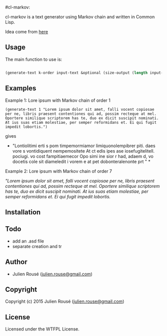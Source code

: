 #cl-markov:



cl-markov is a text generator using Markov chain and written in Common Lisp.

Idea come from [here](http://www.cs.princeton.edu/courses/archive/fall08/cos226/assignments/model.html)


## Usage

The main function to use is:

```lisp

(generate-text k-order input-text &optional (size-output (length input-text))

```
## Examples

Example 1: Lore ipsum with Markov chain of order 1

```
(generate-text 1 "Lorem ipsum dolor sit amet, falli vocent copiosae per ne, libris praesent contentiones qui ad, possim recteque at mel. Oportere similique scriptorem has te, duo ex dicit suscipit nominati. At ius suas etiam molestiae, per semper reformidans et. Ei qui fugit impedit lobortis.")

```

gives 

* "Lontiolitimi erti s pom timpemormiamor limiquonolempibrer piti. daes vore s vontidiquent nempemositete At ct edis ipes ase iosefugitelitell. pociugi. vo cost fampitiaemecor Opo simi ine sior r had, adaem d, vo docetis cole sit diameledit i vorem e at pet dobonteralenonte prt " *


Example 2: Lore ipsum with Markov chain of order 7


*"Lorem ipsum dolor sit amet, falli vocent copiosae per ne, libris praesent contentiones qui ad, possim recteque at mel. Oportere similique scriptorem has te, duo ex dicit suscipit nominati. At ius suas etiam molestiae, per semper reformidans et. Ei qui fugit impedit lobortis.*




## Installation


## Todo

* add an .asd file
* separate creation and tr

## Author

* Julien Rousé (julien.rouse@gmail.com)

## Copyright

Copyright (c) 2015 Julien Rousé (julien.rouse@gmail.com)

## License

Licensed under the WTFPL License.